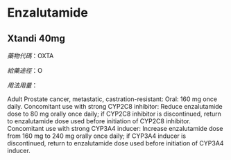 # Enzalutamide

## Xtandi 40mg

*藥物代碼*：OXTA

*給藥途徑*：O

*用法用量*：

Adult Prostate cancer, metastatic, castration-resistant: Oral: 160 mg once daily.
Concomitant use with strong CYP2C8 inhibitor: Reduce enzalutamide dose to 80 mg orally once daily; if CYP2C8 inhibitor is discontinued, return to enzalutamide dose used before initiation of CYP2C8 inhibitor.
Concomitant use with strong CYP3A4 inducer: Increase enzalutamide dose from 160 mg to 240 mg orally once daily; if CYP3A4 inducer is discontinued, return to enzalutamide dose used before initiation of CYP3A4 inducer.

